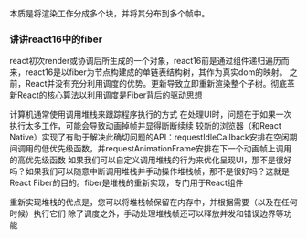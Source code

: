 本质是将渲染工作分成多个块，并将其分布到多个帧中。

### 讲讲react16中的fiber

react初次render或协调后所生成的一个对象，react16前是通过组件递归遍历而来，react16是以fiber为节点构建成的单链表结构树，其作为真实dom的映射。
之前，React并没有充分利用调度的优势。更新导致立即重新渲染整个子树。彻底革新React的核心算法以利用调度是Fiber背后的驱动思想

计算机通常使用调用堆栈来跟踪程序执行的方式
在处理UI时，问题在于如果一次执行太多工作，可能会导致动画掉帧并显得断断续续
较新的浏览器（和React Native）实现了有助于解决此确切问题的API：requestIdleCallback安排在空闲期间调用的低优先级函数，并requestAnimationFrame安排在下一个动画帧上调用的高优先级函数
如果我们可以自定义调用堆栈的行为来优化呈现UI，那不是很好吗？如果我们可以随意中断调用堆栈并手动操作堆栈帧，那不是很好吗？这就是React Fiber的目的。fiber是堆栈的重新实现，专门用于React组件

重新实现堆栈的优点是，您可以将堆栈帧保留在内存中，并根据需要（以及在任何时候）执行它们
除了调度之外，手动处理堆栈帧还可以释放并发和错误边界等功能